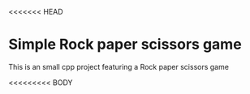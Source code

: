 <<<<<<< HEAD
# Simple Rock paper scissors game

This is an small cpp project featuring a Rock paper scissors game 

<<<<<<<<< BODY

